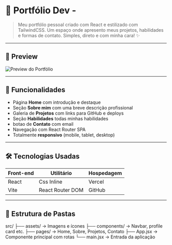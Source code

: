 # 🚀 Portfólio Dev -

> Meu portfólio pessoal criado com React e estilizado com TailwindCSS. Um espaço onde apresento meus projetos, habilidades e formas de contato. Simples, direto e com minha cara! ✨

---

## 📸 Preview

![Preview do Portfólio](https://via.placeholder.com/1200x600?text=Preview+do+Portf%C3%B3lio)  


---

## 🧠 Funcionalidades

- Página **Home** com introdução e destaque
- Seção **Sobre mim** com uma breve descrição profissional
- Galeria de **Projetos** com links para GitHub e deploys
- Seção **Habilidades** todas minhas habilidades 
- botao de **Contato** com email
- Navegação com React Router SPA
- Totalmente **responsivo** (mobile, tablet, desktop)

---

## 🛠️ Tecnologias Usadas

| Front-end | Utilitário | Hospedagem |
|-----------|------------|-------------|
| React     |Css Inline | Vercel      |
| Vite      | React Router DOM | GitHub |

---

## 📁 Estrutura de Pastas

src/
├── assets/ → Imagens e ícones
├── components/ → Navbar, profile card etc.
├── pages/ → Home, Sobre, Projetos, Contato
├── App.jsx → Componente principal com rotas
└── main.jsx → Entrada da aplicação

